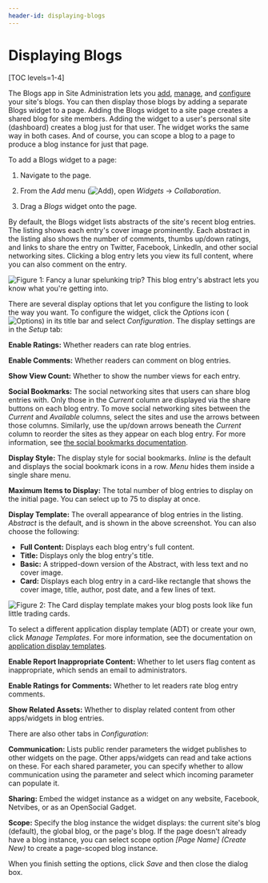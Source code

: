```yaml
---
header-id: displaying-blogs
---
```


# Displaying Blogs

[TOC levels=1-4]

The Blogs app in Site Administration lets you 
[add](https://www.liferay.com/), 
[manage](https://www.liferay.com/), 
and 
[configure](https://www.liferay.com/) 
your site's blogs. You can then display those blogs by adding a separate Blogs 
widget to a page. Adding the Blogs widget to a site page creates a shared blog 
for site members. Adding the widget to a user's personal site (dashboard) 
creates a blog just for that user. The widget works the same way in both cases. 
And of course, you can scope a blog to a page to produce a blog instance for 
just that page. 

To add a Blogs widget to a page:

1.  Navigate to the page. 

2.  From the *Add* menu 
    (![Add](../../../../images/icon-add-app.png)), open *Widgets* &rarr; 
    *Collaboration*. 

3.  Drag a *Blogs* widget onto the page.

By default, the Blogs widget lists abstracts of the site's recent blog entries. 
The listing shows each entry's cover image prominently. Each abstract in the 
listing also shows the number of comments, thumbs up/down ratings, and links to 
share the entry on Twitter, Facebook, LinkedIn, and other social networking 
sites. Clicking a blog entry lets you view its full content, where you can also 
comment on the entry. 

![Figure 1: Fancy a lunar spelunking trip? This blog entry's abstract lets you know what you're getting into.](../../../../images/blog-entry-abstract.png)

There are several display options that let you configure the listing to look the 
way you want. To configure the widget, click the *Options* icon 
(![Options](../../../../images/icon-app-options.png)) in its title bar and 
select *Configuration*. The display settings are in the *Setup* tab:  

**Enable Ratings:** Whether readers can rate blog entries. 

**Enable Comments:** Whether readers can comment on blog entries. 

**Show View Count:** Whether to show the number views for each entry. 

**Social Bookmarks:** The social networking sites that users can share blog 
entries with. Only those in the *Current* column are displayed via the share 
buttons on each blog entry. To move social networking sites between the 
*Current* and *Available* columns, select the sites and use the arrows between 
those columns. Similarly, use the up/down arrows beneath the *Current* column to 
reorder the sites as they appear on each blog entry. For more information, see 
[the social bookmarks documentation](/docs/7-2/user/-/knowledge_base/u/using-social-bookmarks). 

**Display Style:** The display style for social bookmarks. *Inline* is the 
default and displays the social bookmark icons in a row. *Menu* hides them 
inside a single share menu. 

**Maximum Items to Display:** The total number of blog entries to display on the 
initial page. You can select up to 75 to display at once. 

**Display Template:** The overall appearance of blog entries in the listing. 
*Abstract* is the default, and is shown in the above screenshot. You can also 
choose the following: 

-   **Full Content:** Displays each blog entry's full content. 
-   **Title:** Displays only the blog entry's title.
-   **Basic:** A stripped-down version of the Abstract, with less text and no 
    cover image.
-   **Card:** Displays each blog entry in a card-like rectangle that shows the 
    cover image, title, author, post date, and a few lines of text. 

![Figure 2: The *Card* display template makes your blog posts look like fun little trading cards.](../../../../images/blogs-cards.png)

To select a different application display template (ADT) or create your own, 
click *Manage Templates*. For more information, see the documentation on 
[application display templates](/docs/7-2/user/-/knowledge_base/u/using-page-fragments). 

**Enable Report Inappropriate Content:** Whether to let users flag content as 
inappropriate, which sends an email to administrators. 

**Enable Ratings for Comments:** Whether to let readers rate blog entry 
comments.

**Show Related Assets:** Whether to display related content from other 
apps/widgets in blog entries. 

There are also other tabs in *Configuration*: 

**Communication:** Lists public render parameters the widget publishes to other 
widgets on the page. Other apps/widgets can read and take actions on these. For 
each shared parameter, you can specify whether to allow communication using the 
parameter and select which incoming parameter can populate it. 

**Sharing:** Embed the widget instance as a widget on any website, Facebook, 
Netvibes, or as an OpenSocial Gadget. 

**Scope:** Specify the blog instance the widget displays: the current site's 
blog (default), the global blog, or the page's blog. If the page doesn't already 
have a blog instance, you can select scope option *\[Page Name\] \(Create New\)* 
to create a page-scoped blog instance. 

When you finish setting the options, click *Save* and then close the dialog box. 
